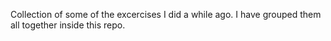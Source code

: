 Collection of some of the excercises I did a while ago. I have grouped them all together inside this repo.
